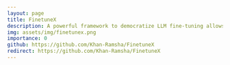 ```yaml
---
layout: page
title: FinetuneX
description: A powerful framework to democratize LLM fine-tuning allows to choose custom training methods and interact with the fine-tuned model.
img: assets/img/finetunex.png
importance: 0
github: https://github.com/Khan-Ramsha/FinetuneX
redirect: https://github.com/Khan-Ramsha/FinetuneX
---
```

